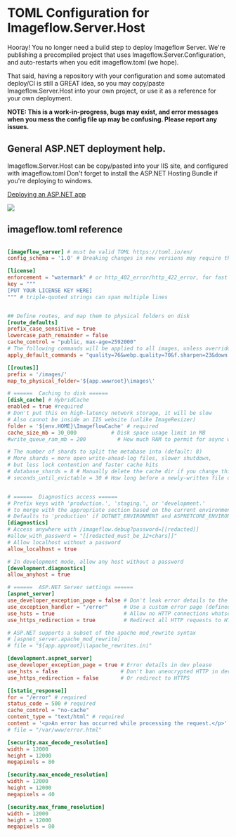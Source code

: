 # TOML Configuration for Imageflow.Server.Host

Hooray! You no longer need a build step to deploy Imageflow Server. We're publishing a precompiled project that uses Imageflow.Server.Configuration, and auto-restarts when you edit imageflow.toml (we hope).

That said, having a repository with your configuration and some automated deploy/CI is still a GREAT idea, so you may copy/paste Imageflow.Server.Host into your own project, or use it as a reference for your own deployment. 

**NOTE: This is a work-in-progress, bugs may exist, and error messages when you mess the config file up may be confusing. Please report any issues.**

## General ASP.NET deployment help.

Imageflow.Server.Host can be copy/pasted into your IIS site, and configured with imageflow.toml Don't forget to install the ASP.NET Hosting Bundle if you're deploying to windows.

[Deploying an ASP.NET app](https://learn.microsoft.com/en-us/visualstudio/deployment/deploying-applications-services-and-components-resources?view=vs-2022)

![](https://github.com/imazen/imageflow-dotnet-server/blob/c294027bfa1dbe7962758c5c7b21647523d7c518/examples/hosting_bundle.png)


## imageflow.toml reference

```toml

[imageflow_server] # must be valid TOML https://toml.io/en/ 
config_schema = '1.0' # Breaking changes in new versions may require this to be incremented

[license]
enforcement = "watermark" # or http_402_error/http_422_error, for fast failures
key = """
[PUT YOUR LICENSE KEY HERE]
""" # triple-quoted strings can span multiple lines


## Define routes, and map them to physical folders on disk
[route_defaults]
prefix_case_sensitive = true
lowercase_path_remainder = false
cache_control = "public, max-age=2592000"
# The following commands will be applied to all images, unless overridden
apply_default_commands = "quality=76&webp.quality=70&f.sharpen=23&down.filter=mitchell"

[[routes]]
prefix = '/images/'
map_to_physical_folder='${app.wwwroot}\images\'

# ======  Caching to disk ======
[disk_cache] # HybridCache
enabled = true #required
# Don't put this on high-latency network storage, it will be slow
# Also cannot be inside an IIS website (unlike ImageResizer)
folder = '${env.HOME}\ImageflowCache' # required
cache_size_mb = 30_000           # Disk space usage limit in MB
#write_queue_ram_mb = 200          # How much RAM to permit for async writes

# The number of shards to split the metabase into (default: 8)
# More shards = more open write-ahead-log files, slower shutdown,
# but less lock contention and faster cache hits
# database_shards = 8 # Manually delete the cache dir if you change this
# seconds_until_evictable = 30 # How long before a newly-written file can be deleted


# ======  Diagnostics access ======
# Prefix keys with 'production.', 'staging.', or 'development.' 
# to merge with the appropriate section based on the current environment
# Defaults to 'production' if DOTNET_ENVIRONMENT and ASPNETCORE_ENVIRONMENT are not set
[diagnostics]
# Access anywhere with /imageflow.debug?password=[[redacted]]
#allow_with_password = "[[redacted_must_be_12+chars]]"
# Allow localhost without a password
allow_localhost = true

# In development mode, allow any host without a password
[development.diagnostics]
allow_anyhost = true

# ======  ASP.NET Server settings ======
[aspnet_server]
use_developer_exception_page = false # Don't leak error details to the public
use_exception_handler = "/error"     # Use a custom error page (defined below)
use_hsts = true                      # Allow no HTTP connections whatsoever
use_https_redirection = true         # Redirect all HTTP requests to HTTPS, if any get through

# ASP.NET supports a subset of the apache mod_rewrite syntax
# [aspnet_server.apache_mod_rewrite]
# file = "${app.approot}\\apache_rewrites.ini"

[development.aspnet_server]
use_developer_exception_page = true # Error details in dev please
use_hsts = false                    # Don't ban unencrypted HTTP in development
use_https_redirection = false       # Or redirect to HTTPS

[[static_response]]
for = "/error" # required
status_code = 500 # required
cache_control = "no-cache"
content_type = "text/html" # required
content = '<p>An error has occurred while processing the request.</p>' # required
# file = "/var/www/error.html"

[security.max_decode_resolution]
width = 12000
height = 12000
megapixels = 80

[security.max_encode_resolution]
width = 12000
height = 12000
megapixels = 40

[security.max_frame_resolution]
width = 12000
height = 12000
megapixels = 80

```